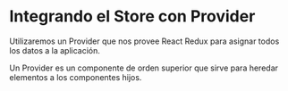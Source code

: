 # Integrando el Store con Provider

Utilizaremos un Provider que nos provee React Redux para asignar todos los datos a la aplicación.

Un Provider es un componente de orden superior que sirve para heredar elementos a los componentes hijos.
